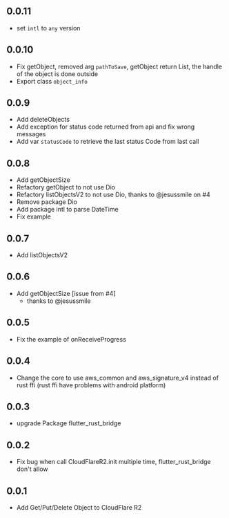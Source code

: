 ## 0.0.11
* set `intl` to `any` version

## 0.0.10
* Fix getObject, removed arg `pathToSave`, getObject return List<int>, the handle of the object is done outside
* Export class `object_info`

## 0.0.9
* Add deleteObjects
* Add exception for status code returned from api and fix wrong messages
* Add var `statusCode` to retrieve the last status Code from last call

## 0.0.8
* Add getObjectSize
* Refactory getObject to not use Dio
* Refactory listObjectsV2 to not use Dio, thanks to @jesussmile on #4
* Remove package Dio
* Add package intl to parse DateTime
* Fix example

## 0.0.7
* Add listObjectsV2

## 0.0.6
* Add getObjectSize [issue from #4]
    * thanks to @jesussmile

## 0.0.5
* Fix the example of onReceiveProgress

## 0.0.4
* Change the core to use aws_common and aws_signature_v4 instead of rust ffi (rust ffi have problems with android platform)

## 0.0.3
* upgrade Package flutter_rust_bridge 

## 0.0.2
* Fix bug when call CloudFlareR2.init multiple time, flutter_rust_bridge don't allow

## 0.0.1
* Add Get/Put/Delete Object to CloudFlare R2
